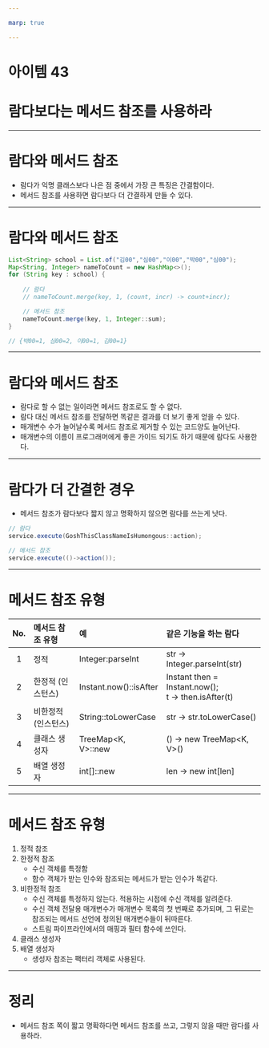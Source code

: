 ```yaml
---

marp: true

---
```


# 아이템 43
# 람다보다는 메서드 참조를 사용하라

---

# 람다와 메서드 참조

* 람다가 익명 클래스보다 나은 점 중에서 가장 큰 특징은 간결함이다.
* 메서드 참조를 사용하면 람다보다 더 간결하게 만들 수 있다.

---

# 람다와 메서드 참조

~~~java
List<String> school = List.of("김00","심00","이00","박00","심00");
Map<String, Integer> nameToCount = new HashMap<>();
for (String key : school) {
    
    // 람다
    // nameToCount.merge(key, 1, (count, incr) -> count+incr);

    // 메서드 참조
    nameToCount.merge(key, 1, Integer::sum);
}

// {박00=1, 심00=2, 이00=1, 김00=1}
~~~

---

# 람다와 메서드 참조

* 람다로 할 수 없는 일이라면 메서드 참조로도 할 수 없다.
* 람다 대신 메서드 참조를 전달하면 똑같은 결과를 더 보기 좋게 얻을 수 있다.
* 매개변수 수가 늘어날수록 메서드 참조로 제거할 수 있는 코드양도 늘어난다.
* 매개변수의 이름이 프로그래머에게 좋은 가이드 되기도 하기 때문에 람다도 사용한다.

---

# 람다가 더 간결한 경우

* 메서드 참조가 람다보다 짧지 않고 명확하지 않으면 람다를 쓰는게 낫다.

~~~java
// 람다
service.execute(GoshThisClassNameIsHumongous::action);

// 메서드 참조
service.execute(()->action());
~~~

---

# 메서드 참조 유형

| No. | 메서드 참조 유형 | 예 | 같은 기능을 하는 람다 |
| :---: | :--- | :--- | :--- |
| 1 | 정적 | Integer:parseInt | str -> Integer.parseInt(str) |
| 2 | 한정적 (인스턴스) | Instant.now()::isAfter | Instant then = Instant.now(); <br>t -> then.isAfter(t) |
| 3 | 비한정적 (인스턴스) | String::toLowerCase | str -> str.toLowerCase() |
| 4 | 클래스 생성자 | TreeMap<K, V>::new | () -> new TreeMap<K, V>() |
| 5 | 배열 생정자 | int[]::new | len -> new int[len] |

---

# 메서드 참조 유형

1. 정적 참조
2. 한정적 참조
    * 수신 객체를 특정함
    * 함수 객체가 받는 인수와 참조되는 메서드가 받는 인수가 똑같다.
3. 비한정적 참조
    * 수신 객체를 특정하지 않는다. 적용하는 시점에 수신 객체를 알려준다.
    * 수신 객체 전달용 매개변수가 매개변수 목록의 첫 번째로 추가되며, 그 뒤로는 참조되는 메서드 선언에 정의된 매개변수들이 뒤따른다.
    * 스트림 파이프라인에서의 매핑과 필터 함수에 쓰인다.
4. 클래스 생성자
5. 배열 생성자
    * 생성자 참조는 팩터리 객체로 사용된다.


---

# 정리

* 메서드 참조 쪽이 짧고 명확하다면 메서드 참조를 쓰고, 그렇지 않을 때만 람다를 사용하라.
